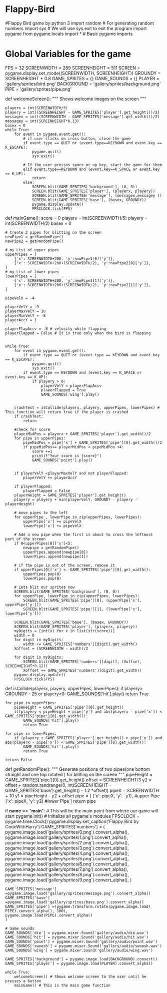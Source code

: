 # Flappy-Bird
#Flappy Bird game by python 3
import random # For generating random numbers
import sys # We will use sys.exit to exit the program
import pygame
from pygame.locals import * # Basic pygame imports

# Global Variables for the game
FPS = 32
SCREENWIDTH = 289
SCREENHEIGHT = 511
SCREEN = pygame.display.set_mode((SCREENWIDTH, SCREENHEIGHT))
GROUNDY = SCREENHEIGHT * 0.8
GAME_SPRITES = {}
GAME_SOUNDS = {}
PLAYER = 'gallery/sprites/bird.png'
BACKGROUND = 'gallery/sprites/background.png'
PIPE = 'gallery/sprites/pipe.png'

def welcomeScreen():
    """
    Shows welcome images on the screen
    """

    playerx = int(SCREENWIDTH/5)
    playery = int((SCREENHEIGHT - GAME_SPRITES['player'].get_height())/2)
    messagex = int((SCREENWIDTH - GAME_SPRITES['message'].get_width())/2)
    messagey = int(SCREENHEIGHT*0.13)
    basex = 0
    while True:
        for event in pygame.event.get():
            # if user clicks on cross button, close the game
            if event.type == QUIT or (event.type==KEYDOWN and event.key == K_ESCAPE):
                pygame.quit()
                sys.exit()

            # If the user presses space or up key, start the game for them
            elif event.type==KEYDOWN and (event.key==K_SPACE or event.key == K_UP):
                return
            else:
                SCREEN.blit(GAME_SPRITES['background'], (0, 0))    
                SCREEN.blit(GAME_SPRITES['player'], (playerx, playery))    
                SCREEN.blit(GAME_SPRITES['message'], (messagex,messagey ))    
                SCREEN.blit(GAME_SPRITES['base'], (basex, GROUNDY))    
                pygame.display.update()
                FPSCLOCK.tick(FPS)

def mainGame():
    score = 0
    playerx = int(SCREENWIDTH/5)
    playery = int(SCREENWIDTH/2)
    basex = 0

    # Create 2 pipes for blitting on the screen
    newPipe1 = getRandomPipe()
    newPipe2 = getRandomPipe()

    # my List of upper pipes
    upperPipes = [
        {'x': SCREENWIDTH+200, 'y':newPipe1[0]['y']},
        {'x': SCREENWIDTH+200+(SCREENWIDTH/2), 'y':newPipe2[0]['y']},
    ]
    # my List of lower pipes
    lowerPipes = [
        {'x': SCREENWIDTH+200, 'y':newPipe1[1]['y']},
        {'x': SCREENWIDTH+200+(SCREENWIDTH/2), 'y':newPipe2[1]['y']},
    ]

    pipeVelX = -4

    playerVelY = -9
    playerMaxVelY = 10
    playerMinVelY = -8
    playerAccY = 1

    playerFlapAccv = -8 # velocity while flapping
    playerFlapped = False # It is true only when the bird is flapping


    while True:
        for event in pygame.event.get():
            if event.type == QUIT or (event.type == KEYDOWN and event.key == K_ESCAPE):
                pygame.quit()
                sys.exit()
            if event.type == KEYDOWN and (event.key == K_SPACE or event.key == K_UP):
                if playery > 0:
                    playerVelY = playerFlapAccv
                    playerFlapped = True
                    GAME_SOUNDS['wing'].play()


        crashTest = isCollide(playerx, playery, upperPipes, lowerPipes) # This function will return true if the player is crashed
        if crashTest:
            return     

        #check for score
        playerMidPos = playerx + GAME_SPRITES['player'].get_width()/2
        for pipe in upperPipes:
            pipeMidPos = pipe['x'] + GAME_SPRITES['pipe'][0].get_width()/2
            if pipeMidPos<= playerMidPos < pipeMidPos +4:
                score +=1
                print(f"Your score is {score}") 
                GAME_SOUNDS['point'].play()


        if playerVelY <playerMaxVelY and not playerFlapped:
            playerVelY += playerAccY

        if playerFlapped:
            playerFlapped = False            
        playerHeight = GAME_SPRITES['player'].get_height()
        playery = playery + min(playerVelY, GROUNDY - playery - playerHeight)

        # move pipes to the left
        for upperPipe , lowerPipe in zip(upperPipes, lowerPipes):
            upperPipe['x'] += pipeVelX
            lowerPipe['x'] += pipeVelX

        # Add a new pipe when the first is about to cross the leftmost part of the screen
        if 0<upperPipes[0]['x']<5:
            newpipe = getRandomPipe()
            upperPipes.append(newpipe[0])
            lowerPipes.append(newpipe[1])

        # if the pipe is out of the screen, remove it
        if upperPipes[0]['x'] < -GAME_SPRITES['pipe'][0].get_width():
            upperPipes.pop(0)
            lowerPipes.pop(0)
        
        # Lets blit our sprites now
        SCREEN.blit(GAME_SPRITES['background'], (0, 0))
        for upperPipe, lowerPipe in zip(upperPipes, lowerPipes):
            SCREEN.blit(GAME_SPRITES['pipe'][0], (upperPipe['x'], upperPipe['y']))
            SCREEN.blit(GAME_SPRITES['pipe'][1], (lowerPipe['x'], lowerPipe['y']))

        SCREEN.blit(GAME_SPRITES['base'], (basex, GROUNDY))
        SCREEN.blit(GAME_SPRITES['player'], (playerx, playery))
        myDigits = [int(x) for x in list(str(score))]
        width = 0
        for digit in myDigits:
            width += GAME_SPRITES['numbers'][digit].get_width()
        Xoffset = (SCREENWIDTH - width)/2

        for digit in myDigits:
            SCREEN.blit(GAME_SPRITES['numbers'][digit], (Xoffset, SCREENHEIGHT*0.12))
            Xoffset += GAME_SPRITES['numbers'][digit].get_width()
        pygame.display.update()
        FPSCLOCK.tick(FPS)

def isCollide(playerx, playery, upperPipes, lowerPipes):
    if playery> GROUNDY - 25  or playery<0:
        GAME_SOUNDS['hit'].play()
        return True
    
    for pipe in upperPipes:
        pipeHeight = GAME_SPRITES['pipe'][0].get_height()
        if(playery < pipeHeight + pipe['y'] and abs(playerx - pipe['x']) < GAME_SPRITES['pipe'][0].get_width()):
            GAME_SOUNDS['hit'].play()
            return True

    for pipe in lowerPipes:
        if (playery + GAME_SPRITES['player'].get_height() > pipe['y']) and abs(playerx - pipe['x']) < GAME_SPRITES['pipe'][0].get_width():
            GAME_SOUNDS['hit'].play()
            return True

    return False

def getRandomPipe():
    """
    Generate positions of two pipes(one bottom straight and one top rotated ) for blitting on the screen
    """
    pipeHeight = GAME_SPRITES['pipe'][0].get_height()
    offset = SCREENHEIGHT/3
    y2 = offset + random.randrange(0, int(SCREENHEIGHT - GAME_SPRITES['base'].get_height()  - 1.2 *offset))
    pipeX = SCREENWIDTH + 10
    y1 = pipeHeight - y2 + offset
    pipe = [
        {'x': pipeX, 'y': -y1}, #upper Pipe
        {'x': pipeX, 'y': y2} #lower Pipe
    ]
    return pipe






if __name__ == "__main__":
    # This will be the main point from where our game will start
    pygame.init() # Initialize all pygame's modules
    FPSCLOCK = pygame.time.Clock()
    pygame.display.set_caption('Flappy Bird by CodeWithHarry')
    GAME_SPRITES['numbers'] = ( 
        pygame.image.load('gallery/sprites/0.png').convert_alpha(),
        pygame.image.load('gallery/sprites/1.png').convert_alpha(),
        pygame.image.load('gallery/sprites/2.png').convert_alpha(),
        pygame.image.load('gallery/sprites/3.png').convert_alpha(),
        pygame.image.load('gallery/sprites/4.png').convert_alpha(),
        pygame.image.load('gallery/sprites/5.png').convert_alpha(),
        pygame.image.load('gallery/sprites/6.png').convert_alpha(),
        pygame.image.load('gallery/sprites/7.png').convert_alpha(),
        pygame.image.load('gallery/sprites/8.png').convert_alpha(),
        pygame.image.load('gallery/sprites/9.png').convert_alpha(),
    )

    GAME_SPRITES['message'] =pygame.image.load('gallery/sprites/message.png').convert_alpha()
    GAME_SPRITES['base'] =pygame.image.load('gallery/sprites/base.png').convert_alpha()
    GAME_SPRITES['pipe'] =(pygame.transform.rotate(pygame.image.load( PIPE).convert_alpha(), 180), 
    pygame.image.load(PIPE).convert_alpha()
    )

    # Game sounds
    GAME_SOUNDS['die'] = pygame.mixer.Sound('gallery/audio/die.wav')
    GAME_SOUNDS['hit'] = pygame.mixer.Sound('gallery/audio/hit.wav')
    GAME_SOUNDS['point'] = pygame.mixer.Sound('gallery/audio/point.wav')
    GAME_SOUNDS['swoosh'] = pygame.mixer.Sound('gallery/audio/swoosh.wav')
    GAME_SOUNDS['wing'] = pygame.mixer.Sound('gallery/audio/wing.wav')

    GAME_SPRITES['background'] = pygame.image.load(BACKGROUND).convert()
    GAME_SPRITES['player'] = pygame.image.load(PLAYER).convert_alpha()

    while True:
        welcomeScreen() # Shows welcome screen to the user until he presses a button
        mainGame() # This is the main game function 
